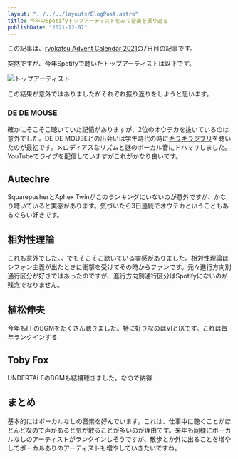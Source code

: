 ```yaml
---
layout: "../../../layouts/BlogPost.astro"
title: 今年のSpotifyトップアーティストをみて音楽を振り返る
publishDate: "2021-12-07"
---
```


この記事は、[ryokatsu Advent Calendar 2021](https://adventar.org/calendars/7126)の7日目の記事です。

突然ですが、今年Spotifyで聴いたトップアーティストは以下です。

![トップアーティスト](/images/20211207.jpg)


この結果が意外ではありましたがそれぞれ振り返りをしようと思います。

### DE DE MOUSE

確かにそこそこ聴いていた記憶がありますが、2位のオウテカを抜いているのは意外でした。DE DE MOUSEとの出会いは学生時代の時に[キラキラジブリ](https://www.amazon.co.jp/%E3%82%AD%E3%83%A9%E3%82%AD%E3%83%A9%E3%82%B8%E3%83%96%E3%83%AA-%E3%82%AA%E3%83%A0%E3%83%8B%E3%83%90%E3%82%B9/dp/B0011ETP9Q)を聴いたのが最初です。メロディアスなリズムと謎のボーカル音にドハマリしました。YouTubeでライブを配信していますがこれがかなり良いです。

## Autechre

SquarepusherとAphex Twinがこのランキングにいないのが意外ですが、かなり聴いていると実感があります。気づいたら3日連続でオウテカということもあるぐらい好きです。


## 相対性理論

これも意外でした。。でもそこそこ聴いている実感がありました。相対性理論はシフォン主義が出たときに衝撃を受けてその時からファンです。元々進行方向別通行区分が好きではあったのですが、進行方向別通行区分はSpotifyにないのが残念でなりません。

## 植松伸夫

今年もFFのBGMをたくさん聴きました。特に好きなのはⅥとⅨです。これは毎年ランクインする

## Toby Fox

UNDERTALEのBGMも結構聴きました。なので納得


## まとめ

基本的にはボーカルなしの音楽を好んでいます。これは、仕事中に聴くことがほとんどなので声があると気が散ることが多いのが理由です。来年も同様にボーカルなしのアーティストがランクインしそうですが、散歩とか外に出ることを増やしてボーカルありのアーティストも増やしていきたいですね。